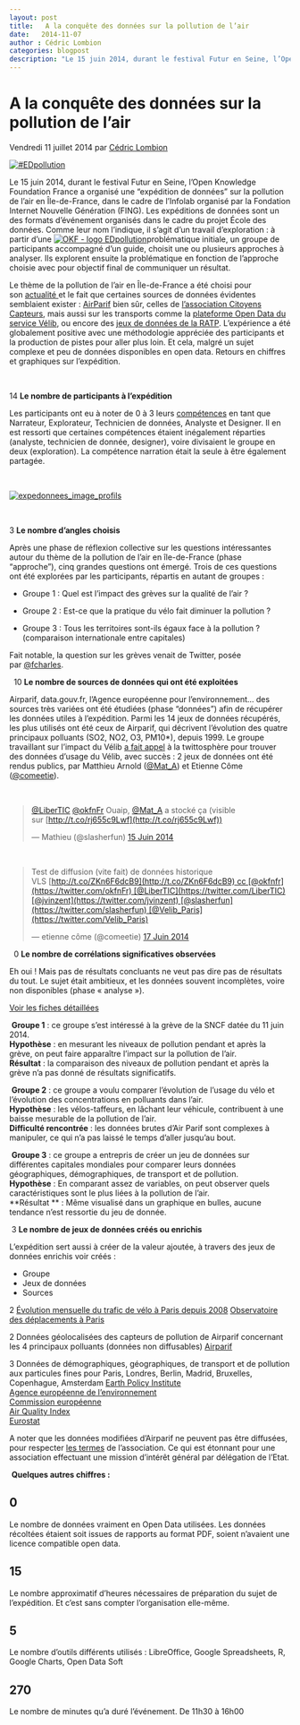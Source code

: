 ```yaml
---
layout: post
title:   A la conquête des données sur la pollution de l’air
date:   2014-11-07
author : Cédric Lombion
categories: blogpost
description: "Le 15 juin 2014, durant le festival Futur en Seine, l’Open Knowledge Foundation France a organisé une “expédition de données” sur la pollution de l’air en Île-de-France, dans le cadre de l’Infolab organisé par la Fondation Internet Nouvelle Génération (FING). Les expéditions de données sont un des formats d’événement organisés dans le cadre du projet École des données. Comme leur nom l’indique, il s’agit d’un travail d’exploration : à partir d’une OKF - logo EDpollutionproblématique initiale, un groupe de participants accompagné d’un guide, choisit une ou plusieurs approches à analyser. Ils explorent ensuite la problématique en fonction de l’approche choisie avec pour objectif final de communiquer un résultat."
---
```


# A la conquête des données sur la pollution de l’air

Vendredi 11 juillet 2014 par [Cédric Lombion](http://www.pratiques-collaboratives.net/_Cedric-Lombion_.html)

[![#EDpollution](http://www.pratiques-collaboratives.net/local/cache-vignettes/L450xH268/IMAG0225jpg-6b61-188c9.jpg)](http://fr.okfn.org/files/2014/07/IMAG0225.jpg)

Le 15 juin 2014, durant le festival Futur en Seine, l’Open Knowledge Foundation France a organisé une “expédition de données” sur la pollution de l’air en Île-de-France, dans le cadre de l’Infolab organisé par la Fondation Internet Nouvelle Génération (FING). Les expéditions de données sont un des formats d’événement organisés dans le cadre du projet École des données. Comme leur nom l’indique, il s’agit d’un travail d’exploration : à partir d’une [![OKF - logo EDpollution](http://www.pratiques-collaboratives.net/local/cache-vignettes/L136xH149/OKF-logo-EDpd1ef-6c6f7.png)](http://fr.okfn.org/files/2014/07/OKF-logo-EDpollution.png)problématique initiale, un groupe de participants accompagné d’un guide, choisit une ou plusieurs approches à analyser. Ils explorent ensuite la problématique en fonction de l’approche choisie avec pour objectif final de communiquer un résultat.

Le thème de la pollution de l’air en Île-de-France a été choisi pour son [actualité ](http://www.lemonde.fr/recherche/?keywords=pollution+air+%C3%AEle-de-france&qt=recherche_globale)et le fait que certaines sources de données évidentes semblaient exister : [AirParif](http://www.airparif.asso.fr/) bien sûr, celles de [l’association Citoyens Capteurs](http://www.citoyenscapteurs.net/2014/03/31/citizenair-io/), mais aussi sur les transports comme la [plateforme Open Data du service Vélib](https://developer.jcdecaux.com/), ou encore des [jeux de données de la RATP](http://www.data.gouv.fr/fr/organization/regie-autonome-des-transports-parisiens-ratp). L’expérience a été globalement positive avec une méthodologie appréciée des participants et la production de pistes pour aller plus loin. Et cela, malgré un sujet complexe et peu de données disponibles en open data. Retours en chiffres et graphiques sur l’expédition.

 

14 **Le nombre de participants à l’expédition**

Les participants ont eu à noter de 0 à 3 leurs [compétences](http://fr.okfn.org/files/2014/07/ED_competences.png) en tant que Narrateur, Explorateur, Technicien de données, Analyste et Designer. Il en est ressorti que certaines compétences étaient inégalement réparties (analyste, technicien de donnée, designer), voire divisaient le groupe en deux (exploration). La compétence narration était la seule à être également partagée.

 

[![expedonnees_image_profils](http://www.pratiques-collaboratives.net/local/cache-vignettes/L600xH520/expedonnees_6347-9f5dc.png)](http://fr.okfn.org/files/2014/07/expedonnees_image_profils1.png)

 

3 **Le nombre d’angles choisis**

Après une phase de réflexion collective sur les questions intéressantes autour du thème de la pollution de l’air en île-de-France (phase “approche”), cinq grandes questions ont émergé. Trois de ces questions ont été explorées par les participants, répartis en autant de groupes :

  * Groupe 1 : Quel est l’impact des grèves sur la qualité de l’air ?

  * Groupe 2 : Est-ce que la pratique du vélo fait diminuer la pollution ?

  * Groupe 3 : Tous les territoires sont-ils égaux face à la pollution ? (comparaison internationale entre capitales)

Fait notable, la question sur les grèves venait de Twitter, posée par [@fcharles](https://twitter.com/fcharles).

 
10 **Le nombre de sources de données qui ont été exploitées**

Airparif, data.gouv.fr, l’Agence européenne pour l’environnement… des sources très variées ont été étudiées (phase “données”) afin de récupérer les données utiles à l’expédition. Parmi les 14 jeux de données récupérés, les plus utilisés ont été ceux de Airparif, qui décrivent l’évolution des quatre principaux polluants (SO2, NO2, O3, PM10*), depuis 1999. Le groupe travaillant sur l’impact du Vélib [a fait appel](https://twitter.com/LiberTIC/status/478122194338611200) à la twittosphère pour trouver des données d’usage du Vélib, avec succès : 2 jeux de données ont été rendus publics, par Matthieu Arnold ([@Mat_A](https://twitter.com/slasherfun/status/478123646838267904)) et Etienne Côme ([@comeetie](https://twitter.com/comeetie/status/478883428293947392)).

 

> [@LiberTIC](https://twitter.com/LiberTIC) [@okfnFr](https://twitter.com/okfnFr) Ouaip, [@Mat_A](https://twitter.com/Mat_A) a stocké ça (visible sur [http://t.co/rj655c9Lwf](http://t.co/rj655c9Lwf))
> 
> — Mathieu (@slasherfun) [15 Juin 2014](https://twitter.com/slasherfun/statuses/478123646838267904)

 

> Test de diffusion (vite fait) de données historique VLS [http://t.co/ZKn6F6dcB9](http://t.co/ZKn6F6dcB9) cc [@okfnfr](https://twitter.com/okfnFr) [@LiberTIC](https://twitter.com/LiberTIC)[@jvinzent](https://twitter.com/jvinzent) [@slasherfun](https://twitter.com/slasherfun) [@Velib_Paris](https://twitter.com/Velib_Paris)
> 
> — etienne côme (@comeetie) [17 Juin 2014](https://twitter.com/comeetie/statuses/478883428293947392)

 
0 **Le nombre de corrélations significatives observées**

Eh oui ! Mais pas de résultats concluants ne veut pas dire pas de résultats du tout. Le sujet était ambitieux, et les données souvent incomplètes, voire non disponibles (phase « analyse »).

[Voir les fiches détaillées](http://fr.okfn.org/files/2014/07/OKF_EDpollution_Fiche_Histoire.pdf)

 **Groupe 1** : ce groupe s’est intéressé à la grève de la SNCF datée du 11 juin 2014.  
**Hypothèse** : en mesurant les niveaux de pollution pendant et après la grève, on peut faire apparaître l’impact sur la pollution de l’air.  
**Résultat** : la comparaison des niveaux de pollution pendant et après la grève n’a pas donné de résultats significatifs.

 **Groupe 2** : ce groupe a voulu comparer l’évolution de l’usage du vélo et l’évolution des concentrations en polluants dans l’air.  
**Hypothèse** : les vélos-taffeurs, en lâchant leur véhicule, contribuent à une baisse mesurable de la pollution de l’air.  
**Difficulté rencontrée** : les données brutes d’Air Parif sont complexes à manipuler, ce qui n’a pas laissé le temps d’aller jusqu’au bout.

 **Groupe 3** : ce groupe a entrepris de créer un jeu de données sur différentes capitales mondiales pour comparer leurs données géographiques, démographiques, de transport et de pollution.  
**Hypothèse** : En comparant assez de variables, on peut observer quels caractéristiques sont le plus liées à la pollution de l’air.  
**Résultat ** : Même visualisé dans un graphique en bulles, aucune tendance n’est ressortie du jeu de donnée.

 3 **Le nombre de jeux de données créés ou enrichis**

L’expédition sert aussi à créer de la valeur ajoutée, à travers des jeux de données enrichis voir créés :

- Groupe
- Jeux de données
- Sources

2 [Évolution mensuelle du trafic de vélo à Paris depuis 2008](http://www.nosdonnees.fr/dataset/indice-d-evolution-du-nombre-de-velos-selon-l-observatoire-des-deplacements-de-la-ville-de-paris)
[Observatoire des déplacements à Paris](http://www.paris.fr/pratique/deplacements-voirie/dossier/bilan-des-deplacements-a-paris/rub_7096_dossier_103374_port_16333)

2 Données géolocalisées des capteurs de pollution de Airparif concernant les 4 principaux polluants (données non diffusables)
[Airparif](http://www.airparif.asso.fr/)

3 Données de démographiques, géographiques, de transport et de pollution aux particules fines pour Paris, Londres, Berlin, Madrid, Bruxelles, Copenhague, Amsterdam
[Earth Policy Institute](http://www.earthpolicy.org/index.php?/books/pb4/pb4_data)  
[Agence européenne de l’environnement](http://www.eea.europa.eu/)  
[Commission européenne](http://ec.europa.eu/environment/air/quality/legislation/public_info.htm)  
[Air Quality Index](http://www.airqualitynow.eu/index.php)  
[Eurostat](http://epp.eurostat.ec.europa.eu/)

A noter que les données modifiées d’Airparif ne peuvent pas être diffusées, pour respecter [les termes](http://airparif.fr/divers/mentions-legales#conditions) de l’association. Ce qui est étonnant pour une association effectuant une mission d’intérêt général par délégation de l’Etat.

 **Quelques autres chiffres :**

## 0
Le nombre de données vraiment en Open Data utilisées. Les données récoltées étaient soit issues de rapports au format PDF, soient n’avaient une licence compatible open data.

## 15
Le nombre approximatif d’heures nécessaires de préparation du sujet de l’expédition. Et c’est sans compter l’organisation elle-même.

## 5
Le nombre d’outils différents utilisés : LibreOffice, Google Spreadsheets, R, Google Charts, Open Data Soft

## 270
Le nombre de minutes qu’a duré l’événement. De 11h30 à 16h00
  

